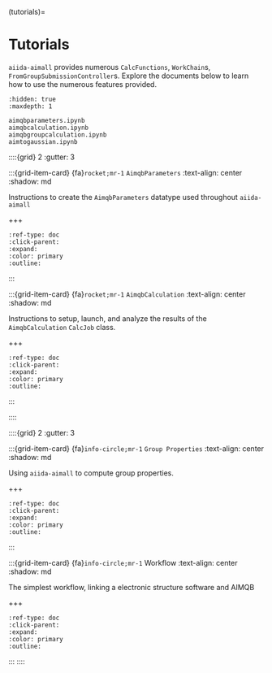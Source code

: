 (tutorials)=

# Tutorials

`aiida-aimall` provides numerous `CalcFunctions`, `WorkChain`s, `FromGroupSubmissionController`s. Explore the documents below to learn how to use the numerous features provided.

```{toctree}
:hidden: true
:maxdepth: 1

aimqbparameters.ipynb
aimqbcalculation.ipynb
aimqbgroupcalculation.ipynb
aimtogaussian.ipynb

```
::::{grid} 2
:gutter: 3

:::{grid-item-card} {fa}`rocket;mr-1` `AimqbParameters`
:text-align: center
:shadow: md

Instructions to create the `AimqbParameters` datatype used throughout `aiida-aimall`

+++

```{button-ref} aimqbparameters
:ref-type: doc
:click-parent:
:expand:
:color: primary
:outline:
```

:::

:::{grid-item-card} {fa}`rocket;mr-1` `AimqbCalculation`
:text-align: center
:shadow: md

Instructions to setup, launch, and analyze the results of the `AimqbCalculation` `CalcJob` class.

+++

```{button-ref} aimqbcalculation
:ref-type: doc
:click-parent:
:expand:
:color: primary
:outline:
```

:::

::::


::::{grid} 2
:gutter: 3

:::{grid-item-card} {fa}`info-circle;mr-1` `Group Properties`
:text-align: center
:shadow: md

Using `aiida-aimall` to compute group properties.

+++

```{button-ref} aimqbgroupcalculation
:ref-type: doc
:click-parent:
:expand:
:color: primary
:outline:
```
:::

:::{grid-item-card} {fa}`info-circle;mr-1` Workflow
:text-align: center
:shadow: md

The simplest workflow, linking a electronic structure software and AIMQB

+++

```{button-ref} aimtogaussian
:ref-type: doc
:click-parent:
:expand:
:color: primary
:outline:
```
:::
::::
